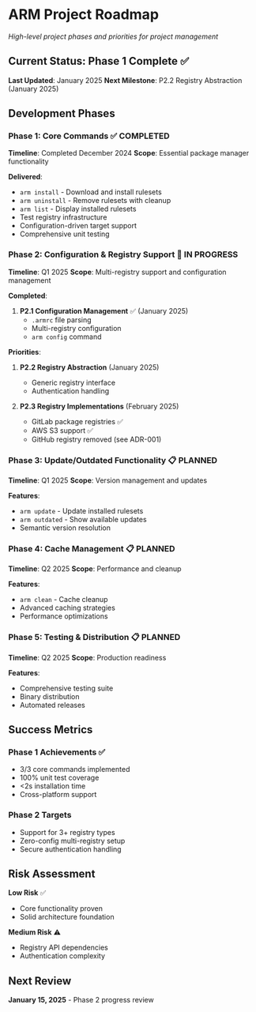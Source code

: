 # ARM Project Roadmap

*High-level project phases and priorities for project management*

## Current Status: Phase 1 Complete ✅

**Last Updated**: January 2025
**Next Milestone**: P2.2 Registry Abstraction (January 2025)

## Development Phases

### Phase 1: Core Commands ✅ COMPLETED
**Timeline**: Completed December 2024
**Scope**: Essential package manager functionality

**Delivered**:
- `arm install` - Download and install rulesets
- `arm uninstall` - Remove rulesets with cleanup
- `arm list` - Display installed rulesets
- Test registry infrastructure
- Configuration-driven target support
- Comprehensive unit testing

### Phase 2: Configuration & Registry Support 🚧 IN PROGRESS
**Timeline**: Q1 2025
**Scope**: Multi-registry support and configuration management

**Completed**:
1. **P2.1 Configuration Management** ✅ (January 2025)
   - `.armrc` file parsing
   - Multi-registry configuration
   - `arm config` command

**Priorities**:
1. **P2.2 Registry Abstraction** (January 2025)
   - Generic registry interface
   - Authentication handling

2. **P2.3 Registry Implementations** (February 2025)
   - GitLab package registries ✅
   - AWS S3 support ✅
   - GitHub registry removed (see ADR-001)

### Phase 3: Update/Outdated Functionality 📋 PLANNED
**Timeline**: Q1 2025
**Scope**: Version management and updates

**Features**:
- `arm update` - Update installed rulesets
- `arm outdated` - Show available updates
- Semantic version resolution

### Phase 4: Cache Management 📋 PLANNED
**Timeline**: Q2 2025
**Scope**: Performance and cleanup

**Features**:
- `arm clean` - Cache cleanup
- Advanced caching strategies
- Performance optimizations

### Phase 5: Testing & Distribution 📋 PLANNED
**Timeline**: Q2 2025
**Scope**: Production readiness

**Features**:
- Comprehensive testing suite
- Binary distribution
- Automated releases

## Success Metrics

### Phase 1 Achievements ✅
- 3/3 core commands implemented
- 100% unit test coverage
- <2s installation time
- Cross-platform support

### Phase 2 Targets
- Support for 3+ registry types
- Zero-config multi-registry setup
- Secure authentication handling

## Risk Assessment

**Low Risk** ✅
- Core functionality proven
- Solid architecture foundation

**Medium Risk** ⚠️
- Registry API dependencies
- Authentication complexity

## Next Review
**January 15, 2025** - Phase 2 progress review
